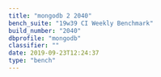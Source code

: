 ```yaml
---
title: "mongodb 2 2040"
bench_suite: "19w39 CI Weekly Benchmark"
build_number: "2040"
dbprofile: "mongodb"
classifier: ""
date: 2019-09-23T12:24:37
type: "bench"
---
```

